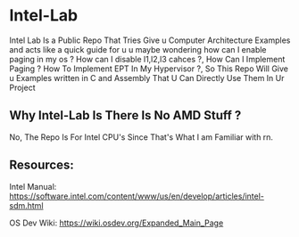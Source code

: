 # Intel-Lab
Intel Lab Is a Public Repo That Tries Give u Computer Architecture Examples and acts like a quick guide for u u maybe wondering how can I enable paging in my os ? How can I disable l1,l2,l3 cahces ?, How Can I Implement Paging ? How To Implement EPT In My Hypervisor ?, So This Repo Will Give u Examples written in C and Assembly That U Can Directly Use Them In Ur Project

Why Intel-Lab Is There Is No AMD Stuff ? 
----------------------------------------

No, The Repo Is For Intel CPU's Since That's What I am Familiar with rn. 

Resources:
----------

Intel Manual: https://software.intel.com/content/www/us/en/develop/articles/intel-sdm.html

OS Dev Wiki: https://wiki.osdev.org/Expanded_Main_Page
